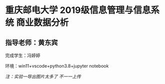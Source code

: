# 重庆邮电大学 2019级信息管理与信息系统 商业数据分析
## 指导老师：黄东宾
完成学生：冯婷婷

环境：win11+vscode+python3.8+jupyter notebook

*注：实验一导出图片太多了 不一一上传*
